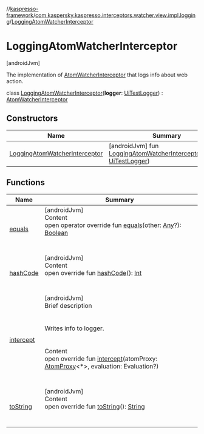 //[kaspresso-framework](../../index.md)/[com.kaspersky.kaspresso.interceptors.watcher.view.impl.logging](../index.md)/[LoggingAtomWatcherInterceptor](index.md)



# LoggingAtomWatcherInterceptor  
 [androidJvm] 

The implementation of [AtomWatcherInterceptor](../../com.kaspersky.kaspresso.interceptors.watcher.view/-atom-watcher-interceptor/index.md) that logs info about web action.

class [LoggingAtomWatcherInterceptor](index.md)(**logger**: [UiTestLogger](../../com.kaspersky.kaspresso.logger/-ui-test-logger/index.md)) : [AtomWatcherInterceptor](../../com.kaspersky.kaspresso.interceptors.watcher.view/-atom-watcher-interceptor/index.md)   


## Constructors  
  
|  Name|  Summary| 
|---|---|
| [LoggingAtomWatcherInterceptor](-logging-atom-watcher-interceptor.md)|  [androidJvm] fun [LoggingAtomWatcherInterceptor](-logging-atom-watcher-interceptor.md)(logger: [UiTestLogger](../../com.kaspersky.kaspresso.logger/-ui-test-logger/index.md))   <br>


## Functions  
  
|  Name|  Summary| 
|---|---|
| [equals](https://kotlinlang.org/api/latest/jvm/stdlib/kotlin/-any/equals.html)| [androidJvm]  <br>Content  <br>open operator override fun [equals](https://kotlinlang.org/api/latest/jvm/stdlib/kotlin/-any/equals.html)(other: [Any](https://kotlinlang.org/api/latest/jvm/stdlib/kotlin/-any/index.html)?): [Boolean](https://kotlinlang.org/api/latest/jvm/stdlib/kotlin/-boolean/index.html)  <br><br><br>
| [hashCode](https://kotlinlang.org/api/latest/jvm/stdlib/kotlin/-any/hash-code.html)| [androidJvm]  <br>Content  <br>open override fun [hashCode](https://kotlinlang.org/api/latest/jvm/stdlib/kotlin/-any/hash-code.html)(): [Int](https://kotlinlang.org/api/latest/jvm/stdlib/kotlin/-int/index.html)  <br><br><br>
| [intercept](intercept.md)| [androidJvm]  <br>Brief description  <br><br><br>Writes info to logger.<br><br>  <br>Content  <br>open override fun [intercept](intercept.md)(atomProxy: [AtomProxy](../../com.kaspersky.kaspresso.proxy/-atom-proxy/index.md)<*>, evaluation: Evaluation?)  <br><br><br>
| [toString](https://kotlinlang.org/api/latest/jvm/stdlib/kotlin/-any/to-string.html)| [androidJvm]  <br>Content  <br>open override fun [toString](https://kotlinlang.org/api/latest/jvm/stdlib/kotlin/-any/to-string.html)(): [String](https://kotlinlang.org/api/latest/jvm/stdlib/kotlin/-string/index.html)  <br><br><br>

